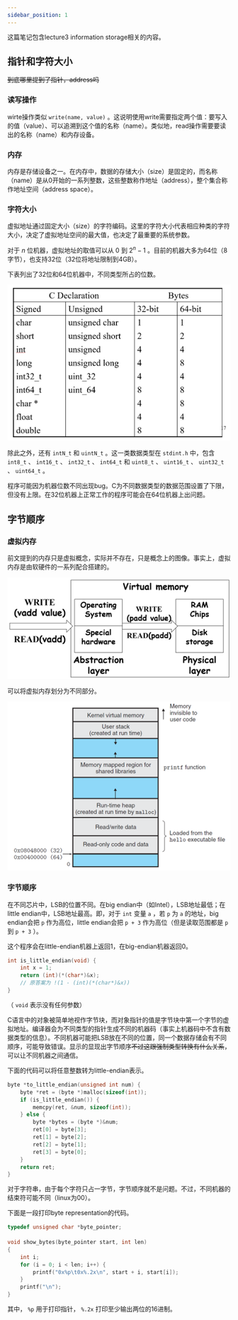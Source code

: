 ```yaml
---
sidebar_position: 1
---
```


这篇笔记包含lecture3 information storage相关的内容。  

## 指针和字符大小

~~到底哪里提到了指针，address吗~~

### 读写操作

wirte操作类似 ``write(name, value)`` 。这说明使用write需要指定两个值：要写入的值（value）、可以追溯到这个值的名称（name）。类似地，read操作需要要读出的名称（name）和内存设备。  

### 内存

内存是存储设备之一。在内存中，数据的存储大小（size）是固定的，而名称（name）是从0开始的一系列整数，这些整数称作地址（address），整个集合称作地址空间（address space）。  

### 字符大小

虚拟地址通过固定大小（size）的字符编码。这里的字符大小代表相应种类的字符大小，决定了虚拟地址空间的最大值，也决定了最重要的系统参数。  

对于 $n$ 位机器，虚拟地址的取值可以从 $0$ 到 $2^n - 1$ 。目前的机器大多为64位（8字节），也支持32位（32位将地址限制到4GB）。  

下表列出了32位和64位机器中，不同类型所占的位数。  

![data size](./img/data%20size.png)  

除此之外，还有 ``intN_t`` 和 ``uintN_t`` 。这一类数据类型在 ``stdint.h`` 中，包含 ``int8_t`` 、 ``int16_t`` 、 ``int32_t`` 、 ``int64_t`` 和  ``uint8_t`` 、 ``uint16_t`` 、 ``uint32_t`` 、 ``uint64_t`` 。  

程序可能因为机器位数不同出现bug。C为不同数据类型的数据范围设置了下限，但没有上限。在32位机器上正常工作的程序可能会在64位机器上出问题。  

## 字节顺序

### 虚拟内存

前文提到的内存只是虚拟概念，实际并不存在，只是概念上的图像。事实上，虚拟内存是由软硬件的一系列配合搭建的。  

![virtual memory](./img/virtual%20memory.png)  

可以将虚拟内存划分为不同部分。  

![virtual memory units](./img/virtual%20memory%20units.png)  

### 字节顺序

在不同芯片中，LSB的位置不同。在big endian中（如Intel），LSB地址最低；在little endian中，LSB地址最高。即，对于 ``int`` 变量 ``a`` ，若 ``p`` 为 ``a`` 的地址，big endian会把 ``p`` 作为高位，little endian会把 ``p + 3`` 作为高位（但是读取范围都是 ``p`` 到 ``p + 3`` ）。   

这个程序会在little-endian机器上返回1，在big-endian机器返回0。  

```C
int is_little_endian(void) {
    int x = 1;
    return (int)(*(char*)&x);
    // 原答案为 !(1 - (int)(*(char*)&x))
}
```

（ ``void`` 表示没有任何参数）

C语言中的对象被简单地视作字节块，而对象指针的值是字节块中第一个字节的虚拟地址。编译器会为不同类型的指针生成不同的机器码（事实上机器码中不含有数据类型的信息）。不同机器可能把LSB放在不同的位置，同一个数据存储会有不同顺序，可能导致错误。显示的显现出字节顺序~~不过这跟强制类型转换有什么关系~~，可以让不同机器之间通信。

下面的代码可以将任意整数转为little-endian表示。  

```C
byte *to_little_endian(unsigned int num) {
    byte *ret = (byte *)malloc(sizeof(int));
    if (is_little_endian()) {
        memcpy(ret, &num, sizeof(int));
    } else {
        byte *bytes = (byte *)&num;
        ret[0] = byte[3];
        ret[1] = byte[2];
        ret[2] = byte[1];
        ret[3] = byte[0];
    }
    return ret;
}
```

对于字符串，由于每个字符只占一字节，字节顺序就不是问题。不过，不同机器的结束符可能不同（linux为00）。  

下面是一段打印byte representation的代码。  

```C
typedef unsigned char *byte_pointer;

void show_bytes(byte_pointer start, int len)
{
    int i;
    for (i = 0; i < len; i++) {
        printf("0x%p\t0x%.2x\n", start + i, start[i]);
    }
    printf("\n");
}
```

其中， ``%p`` 用于打印指针， ``%.2x`` 打印至少输出两位的16进制。